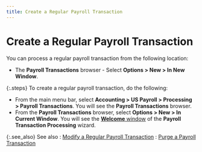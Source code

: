 ```yaml
---
title: Create a Regular Payroll Transaction
---
```


# Create a Regular Payroll Transaction


You can process a regular payroll transaction from the following location:

- The **Payroll 
 Transactions** browser - Select **Options 
 &gt; New &gt; In New Window**.



{:.steps}
To create a regular payroll transaction,  do the following:

- From the main  menu bar, select **Accounting &gt; US Payroll 
 &gt; Processing &gt; Payroll Transactions**. You will see the **Payroll Transactions** browser.
- From the **Payroll Transactions** browser, select  **Options &gt; New &gt; In Current Window**.  You will see the [**Welcome** window]({{site.prl_baseurl}}/misc/welcome_window_payroll_transaction_processing_wizard.html) of the **Payroll 
 Transaction Processing** wizard.



{:.see_also}
See also
: [Modify  a Regular Payroll Transaction]({{site.prl_baseurl}}/payroll-process/modifying-payroll-transactions/modifying_a_regular_payroll_transaction.html)
: [Purge  a Payroll Transaction]({{site.prl_baseurl}}/payroll-process/purge/deleting_payroll_transactions.html)
